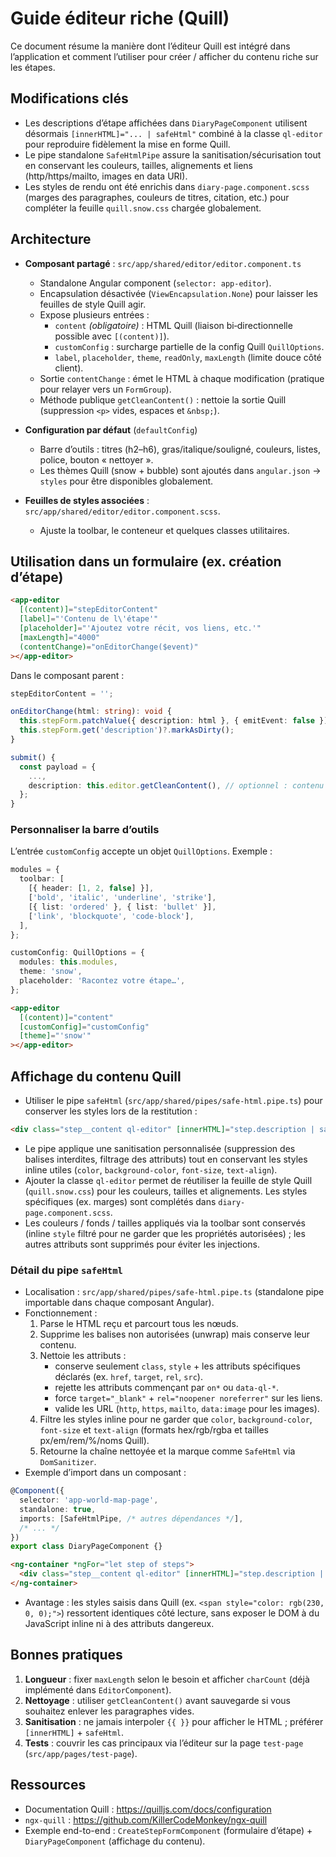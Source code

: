 # Guide éditeur riche (Quill)

Ce document résume la manière dont l’éditeur Quill est intégré dans l’application et
comment l’utiliser pour créer / afficher du contenu riche sur les étapes.

## Modifications clés

- Les descriptions d’étape affichées dans `DiaryPageComponent` utilisent désormais `[innerHTML]="... | safeHtml"`
  combiné à la classe `ql-editor` pour reproduire fidèlement la mise en forme Quill.
- Le pipe standalone `SafeHtmlPipe` assure la sanitisation/sécurisation tout en conservant les couleurs, tailles,
  alignements et liens (http/https/mailto, images en data URI).
- Les styles de rendu ont été enrichis dans `diary-page.component.scss` (marges des paragraphes, couleurs de titres,
  citation, etc.) pour compléter la feuille `quill.snow.css` chargée globalement.

## Architecture

- **Composant partagé** : `src/app/shared/editor/editor.component.ts`
  - Standalone Angular component (`selector: app-editor`).
  - Encapsulation désactivée (`ViewEncapsulation.None`) pour laisser les feuilles de style Quill agir.
  - Expose plusieurs entrées :
    - `content` *(obligatoire)* : HTML Quill (liaison bi‐directionnelle possible avec `[(content)]`).
    - `customConfig` : surcharge partielle de la config Quill `QuillOptions`.
    - `label`, `placeholder`, `theme`, `readOnly`, `maxLength` (limite douce côté client).
  - Sortie `contentChange` : émet le HTML à chaque modification (pratique pour relayer vers un `FormGroup`).
  - Méthode publique `getCleanContent()` : nettoie la sortie Quill (suppression `<p>` vides, espaces et `&nbsp;`).

- **Configuration par défaut** (`defaultConfig`)
  - Barre d’outils : titres (h2–h6), gras/italique/souligné, couleurs, listes, police, bouton « nettoyer ».
  - Les thèmes Quill (snow + bubble) sont ajoutés dans `angular.json` → `styles` pour être disponibles globalement.

- **Feuilles de styles associées** : `src/app/shared/editor/editor.component.scss`.
  - Ajuste la toolbar, le conteneur et quelques classes utilitaires.

## Utilisation dans un formulaire (ex. création d’étape)

```html
<app-editor
  [(content)]="stepEditorContent"
  [label]="'Contenu de l\'étape'"
  [placeholder]="'Ajoutez votre récit, vos liens, etc.'"
  [maxLength]="4000"
  (contentChange)="onEditorChange($event)"
></app-editor>
```

Dans le composant parent :

```ts
stepEditorContent = '';

onEditorChange(html: string): void {
  this.stepForm.patchValue({ description: html }, { emitEvent: false });
  this.stepForm.get('description')?.markAsDirty();
}

submit() {
  const payload = {
    ...,
    description: this.editor.getCleanContent(), // optionnel : contenu « nettoyé »
  };
}
```

### Personnaliser la barre d’outils

L’entrée `customConfig` accepte un objet `QuillOptions`. Exemple :

```ts
modules = {
  toolbar: [
    [{ header: [1, 2, false] }],
    ['bold', 'italic', 'underline', 'strike'],
    [{ list: 'ordered' }, { list: 'bullet' }],
    ['link', 'blockquote', 'code-block'],
  ],
};

customConfig: QuillOptions = {
  modules: this.modules,
  theme: 'snow',
  placeholder: 'Racontez votre étape…',
};
```

```html
<app-editor
  [(content)]="content"
  [customConfig]="customConfig"
  [theme]="'snow'"
></app-editor>
```

## Affichage du contenu Quill

- Utiliser le pipe `safeHtml` (`src/app/shared/pipes/safe-html.pipe.ts`) pour conserver les styles lors de la restitution :

```html
<div class="step__content ql-editor" [innerHTML]="step.description | safeHtml"></div>
```

- Le pipe applique une sanitisation personnalisée (suppression des balises interdites, filtrage des attributs) tout en
  conservant les styles inline utiles (`color`, `background-color`, `font-size`, `text-align`).
- Ajouter la classe `ql-editor` permet de réutiliser la feuille de style Quill (`quill.snow.css`) pour les couleurs,
  tailles et alignements. Les styles spécifiques (ex. marges) sont complétés dans `diary-page.component.scss`.
- Les couleurs / fonds / tailles appliqués via la toolbar sont conservés (inline `style` filtré pour ne garder que les
  propriétés autorisées) ; les autres attributs sont supprimés pour éviter les injections.

### Détail du pipe `safeHtml`

- Localisation : `src/app/shared/pipes/safe-html.pipe.ts` (standalone pipe importable dans chaque composant Angular).
- Fonctionnement :
  1. Parse le HTML reçu et parcourt tous les nœuds.
  2. Supprime les balises non autorisées (unwrap) mais conserve leur contenu.
  3. Nettoie les attributs :
     - conserve seulement `class`, `style` + les attributs spécifiques déclarés (ex. `href`, `target`, `rel`, `src`).
     - rejette les attributs commençant par `on*` ou `data-ql-*`.
     - force `target="_blank"` + `rel="noopener noreferrer"` sur les liens.
     - valide les URL (`http`, `https`, `mailto`, `data:image` pour les images).
  4. Filtre les styles inline pour ne garder que `color`, `background-color`, `font-size` et `text-align` (formats
     hex/rgb/rgba et tailles px/em/rem/%/noms Quill).
  5. Retourne la chaîne nettoyée et la marque comme `SafeHtml` via `DomSanitizer`.
- Exemple d’import dans un composant :

```ts
@Component({
  selector: 'app-world-map-page',
  standalone: true,
  imports: [SafeHtmlPipe, /* autres dépendances */],
  /* ... */
})
export class DiaryPageComponent {}
```

```html
<ng-container *ngFor="let step of steps">
  <div class="step__content ql-editor" [innerHTML]="step.description | safeHtml"></div>
</ng-container>
```

- Avantage : les styles saisis dans Quill (ex. `<span style="color: rgb(230, 0, 0);">`) ressortent identiques côté
  lecture, sans exposer le DOM à du JavaScript inline ni à des attributs dangereux.


## Bonnes pratiques

1. **Longueur** : fixer `maxLength` selon le besoin et afficher `charCount` (déjà implémenté dans `EditorComponent`).
2. **Nettoyage** : utiliser `getCleanContent()` avant sauvegarde si vous souhaitez enlever les paragraphes vides.
3. **Sanitisation** : ne jamais interpoler `{{ }}` pour afficher le HTML ; préférer `[innerHTML]` + `safeHtml`.
4. **Tests** : couvrir les cas principaux via l’éditeur sur la page `test-page` (`src/app/pages/test-page`).

## Ressources

- Documentation Quill : https://quilljs.com/docs/configuration
- `ngx-quill` : https://github.com/KillerCodeMonkey/ngx-quill
- Exemple end-to-end : `CreateStepFormComponent` (formulaire d’étape) + `DiaryPageComponent` (affichage du contenu).
